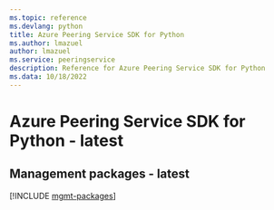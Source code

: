 ```yaml
---
ms.topic: reference
ms.devlang: python
title: Azure Peering Service SDK for Python
ms.author: lmazuel
author: lmazuel
ms.service: peeringservice
description: Reference for Azure Peering Service SDK for Python
ms.data: 10/18/2022
---
```

# Azure Peering Service SDK for Python - latest

## Management packages - latest
[!INCLUDE [mgmt-packages](peering-service-mgmt-index.md)]